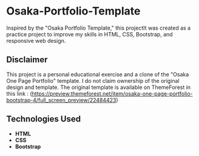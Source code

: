 # Osaka-Portfolio-Template
Inspired by the "Osaka Portfolio Template," this projectIt was created as a practice project to improve my skills in HTML, CSS, Bootstrap, and responsive web design.

## Disclaimer
This project is a personal educational exercise and a clone of the "Osaka One Page Portfolio" template. I do not claim ownership of the original design and template. The original template is available on ThemeForest in this link : 
(https://preview.themeforest.net/item/osaka-one-page-portfolio-bootstrap-4/full_screen_preview/22484423)

## Technologies Used
- **HTML**
- **CSS**
- **Bootstrap**
  
